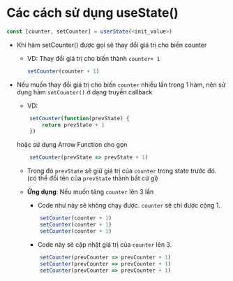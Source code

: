 # Các cách sử dụng useState()

```javascript
const [counter, setCounter] = userState(<init_value>)
```

- Khi hàm setCounter() được gọi sẽ thay đổi giá trị cho biến counter

    - VD: Thay đổi giá trị cho biến thành ```counter+ 1```
        ```javascript
        setCounter(counter + 1)
        ``` 

- Nếu muốn thay đổi giá trị cho biến ```counter``` nhiều lần trong 1 hàm, nên sử dụng hàm ```setCounter()``` ở dạng truyền callback

    - VD: 
    ```javascript
        setCounter(function(prevState) {
            return prevState + 1
        })
    ```
    hoặc sử dụng Arrow Function cho gọn

    ```javascript
        setCounter(prevState => prevState + 1)
    ```

    - Trong đó ```prevState``` sẽ giữ giá trị của ```counter``` trong state trước đó. (có thể đổi tên của ```prevState``` thành bất cứ gì)

    - **Ứng dụng**: Nếu muốn tăng ```counter``` lên 3 lần 
        - Code như này sẽ không chạy được. ```counter``` sẽ chỉ được cộng 1.
        ```javascript
            setCounter(counter + 1)
            setCounter(counter + 1)
            setCounter(counter + 1)
        ```

        - Code này sẽ cập nhật giá trị của ```counter``` lên 3.
        ```javascript
            setCounter(prevCounter => prevCounter + 1)
            setCounter(prevCounter => prevCounter + 1)
            setCounter(prevCounter => prevCounter + 1)
        ```
